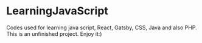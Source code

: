 # LearningJavaScript
Codes used for learning java script, React, Gatsby, CSS, Java and also PHP. This is an unfinished project. Enjoy it:)
